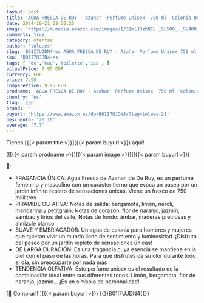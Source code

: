 ```yaml
---
layout: post
title: 'AGUA FRESCA DE RUY - Azahar  Perfume Unisex  750 ml  Colonia Hombre y Mujer  Eau de Toilette Masculina y Femenina  Aroma Cítrico y Floral  Fragancia Suave de Larga Duración'
date: 2024-10-21 08:50:25
image: 'https://m.media-amazon.com/images/I/31mlJ8zhNCL._SL500_._SL400_.jpg'
comments: true
category: ofertas
author: 'tole.es'
slug: 'B01I7UJDN4-es AGUA FRESCA DE RUY - Azahar Perfume Unisex 750 ml Colonia...'
sku: 'B01I7UJDN4-es'
tags: [ 'de','eau','toilette','🇪🇸', ]
actualPrice: 7.95 EUR
currency: EUR
price: 7.95
comparePrice: 9.95 EUR
prodname: 'AGUA FRESCA DE RUY - Azahar  Perfume Unisex  750 ml  Colonia Hombre y Mujer  Eau de Toilette Masculina y Femenina  Aroma Cítrico y Floral  Fragancia Suave de Larga Duración'
country: 'es'
flag: '🇪🇸'
brand: ''
buyurl: 'https://www.amazon.es/dp/B01I7UJDN4/?tag=tolees-21'
descuento: '20.10'
average: '7.7'
---
```


Tienes [{{< param title >}}]({{< param buyurl >}}) aqui!

[![{{< param prodname >}}]({{< param image >}})]({{< param buyurl >}})

🔎:

- FRAGANCIA ÚNICA: Agua Fresca de Azahar, de De Ruy, es un perfume femenino y masculino con un carácter tierno que evoca un paseo por un jardín infinito repleto de sensaciones únicas. Viene un frasco de 750 mililitros
- PIRÁMIDE OLFATIVA: Notas de salida: bergamota, limón, nerolí, mandarina y petitgrain; Notas de corazón: flor de naranjo, jazmín, sambac y lirios del valle; Notas de fondo: ámbar, maderas preciosas y almizcle blanco
- SUAVE Y EMBRIAGADOR: Un agua de colonia para hombres y mujeres que quieran vivir un mundo lleno de sentimiento y luminosidad. ¡Disfruta del paseo por un jardín repleto de sensaciones únicas!
- DE LARGA DURACIÓN: Es una fragancia cuya esencia se mantiene en la piel con el paso de las horas. Para que disfrutes de su olor durante todo el día, sin preocuparte por nada más
- TENDENCIA OLFATIVA: Este perfume unisex es el resultado de la combinación ideal entre sus diferentes tonos. Limón, bergamota, flor de naranjo, jazmín… ¡Es un símbolo de personalidad!

[🛒 Comprar!!!]({{< param buyurl >}})
{{<world>}}B01I7UJDN4{{</world>}}
